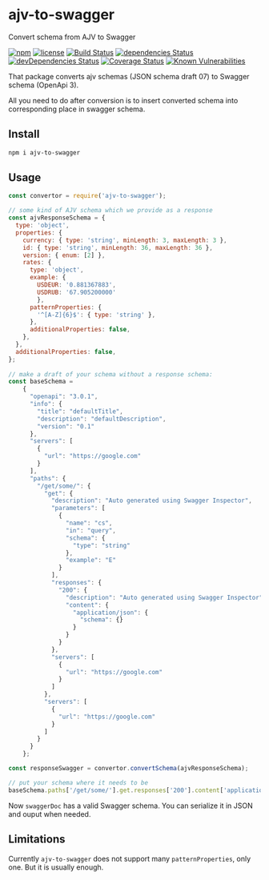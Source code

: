 # ajv-to-swagger
Convert schema from AJV to Swagger

[![npm](https://img.shields.io/npm/v/ajv-to-swagger.svg)](https://npm.im/ajv-to-swagger)
[![license](https://img.shields.io/npm/l/ajv-to-swagger.svg)](https://npm.im/ajv-to-swagger)
[![Build Status](https://travis-ci.org/bollwar404/ajv-to-swagger.svg?branch=master)](https://travis-ci.org/bollwar404/ajv-to-swagger)
[![dependencies Status](https://david-dm.org/bollwar404/ajv-to-swagger/status.svg)](https://david-dm.org/bollwar404/ajv-to-swagger)
[![devDependencies Status](https://david-dm.org/bollwar404/ajv-to-swagger/dev-status.svg)](https://david-dm.org/bollwar404/ajv-to-swagger?type=dev)
[![Coverage Status](https://coveralls.io/repos/github/bollwar404/ajv-to-swagger/badge.svg?branch=master)](https://coveralls.io/github/bollwar404/ajv-to-swagger?branch=master)
[![Known Vulnerabilities](https://snyk.io/test/github/bollwar404/ajv-to-swagger/badge.svg)](https://snyk.io/test/github/bollwar404/ajv-to-swagger)

That package converts ajv schemas (JSON schema draft 07) to Swagger schema (OpenApi 3).

All you need to do after conversion is to insert converted schema into corresponding place in swagger schema.

## Install

```bash
npm i ajv-to-swagger
```

## Usage

```js
const convertor = require('ajv-to-swagger');

// some kind of AJV schema which we provide as a response
const ajvResponseSchema = {
  type: 'object',
  properties: {
    currency: { type: 'string', minLength: 3, maxLength: 3 },
    id: { type: 'string', minLength: 36, maxLength: 36 },
    version: { enum: [2] },
    rates: {
      type: 'object',
      example: {
        USDEUR: '0.881367883',
        USDRUB: '67.905200000'
        },
      patternProperties: {
        '^[A-Z]{6}$': { type: 'string' },
      },
      additionalProperties: false,
    },
  },
  additionalProperties: false,
};
  
// make a draft of your schema without a response schema:
const baseSchema = 
    {
      "openapi": "3.0.1",
      "info": {
        "title": "defaultTitle",
        "description": "defaultDescription",
        "version": "0.1"
      },
      "servers": [
        {
          "url": "https://google.com"
        }
      ],
      "paths": {
        "/get/some/": {
          "get": {
            "description": "Auto generated using Swagger Inspector",
            "parameters": [
              {
                "name": "cs",
                "in": "query",
                "schema": {
                  "type": "string"
                },
                "example": "E"
              }
            ],
            "responses": {
              "200": {
                "description": "Auto generated using Swagger Inspector",
                "content": {
                  "application/json": {
                    "schema": {}
                  }
                }
              }
            },
            "servers": [
              {
                "url": "https://google.com"
              }
            ]
          },
          "servers": [
            {
              "url": "https://google.com"
            }
          ]
        }
      }
    };

const responseSwagger = convertor.convertSchema(ajvResponseSchema);

// put your schema where it needs to be
baseSchema.paths['/get/some/'].get.responses['200'].content['application/json'].schema = responseSwagger.schema;
```

Now `swaggerDoc` has a valid Swagger schema. You can serialize it in JSON and ouput when needed.

## Limitations

Currently `ajv-to-swagger` does not support many `patternProperties`, only one. But it is usually enough.
